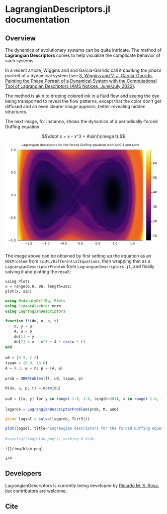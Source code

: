 # LagrangianDescriptors.jl documentation

## Overview

The dynamics of evolutionary systems can be quite intricate. The method of **Lagrangian Descriptors** comes to help visualize the complicate behavior of such systems.

In a recent article, Wiggins and and García-Garrido call it *painting the phase portrait* of a dynamical system (see [S. Wiggins and V. J. García-Garrido, Painting the Phase Portrait of a Dynamical System with the Computational Tool of Lagrangian Descriptors (AMS Notices, June/July 2022)](https://www.ams.org/journals/notices/202206/noti2489/noti2489.html?adat=June/July%202022&trk=2489&galt=none&cat=feature&pdfissue=202206&pdffile=rnoti-p936.pdf).

The method is akin to droping colored ink in a fluid flow and seeing the dye being transported to reveal the flow patterns, except that the color don't get diffused and an even clearer image appears, better revealing hidden structures.

The next image, for instance, shows the dynamics of a periodically-forced Duffing equation

```math
\ddot x = x - x^3 + A\sin(\omega t).
```

![Duffing](img/duffing.png)

The image above can be obtained by first setting up the equation as an `ODEProblem` from `SciML/DifferentialEquations`, then wrapping that as a `LagrangianDescriptorProblem` from `LagrangianDescriptors.jl`, and finally solving it and plotting the result:

```@example
using Plots
x = range(0.0, 8π, length=201)
plot(x, sin)
```

```julia
using OrdinaryDiffEq, Plots
using LinearAlgebra: norm
using LagrangianDescriptors
```

```julia
function f!(du, u, p, t)
    x, y = u
    A, ω = p
    du[1] = y
    du[2] = x - x^3 + A * cos(ω * t)
end

u0 = [0.5, 2.2]
tspan = (0.0, 13.0)
A = 0.3; ω = π; p = (A, ω)

prob = ODEProblem(f!, u0, tspan, p)
```

```julia
M(du, u, p, t) = norm(du)

uu0 = [[x, y] for y in range(-1.0, 1.0, length=301), x in range(-1.8, 1.8, length=301)]

lagprob = LagrangianDescriptorProblem(prob, M, uu0)
```

```julia
@time lagsol = solve(lagprob, Tsit5())
```

```julia
plot(lagsol, title="Lagrangian descriptors for the forced Duffing equation \$\\ddot x = x - x^3 + A\\sin(\\omega t)\$\nwith A=$A and ω=$ω", titlefont=8, xlabel="\$x\$", ylabel="\$\\dot x\$")

#savefig("img/blah.png"); nothing # hide
```

`![](img/blah.png)`

```@example
1+4
```



## Developers

LagrangianDescriptors is currently being developed by [Ricardo M. S. Rosa](https://rmsrosa.github.io), but contributors are welcome.

## Cite
